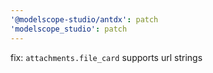 ```yaml
---
'@modelscope-studio/antdx': patch
'modelscope_studio': patch
---
```


fix: `attachments.file_card` supports url strings
